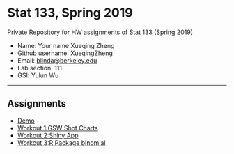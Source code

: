 # Stat 133, Spring 2019

Private Repository for HW assignments of Stat 133 (Spring 2019)

- Name: Your name Xueqing Zheng
- Github username: XueqingZheng
- Email: blinda@berkeley.edu
- Lab section: 111
- GSI: Yulun Wu

-----

## Assignments

- [Demo](demo)
- [Workout 1:GSW Shot Charts](workout01)
- [Workout 2:Shiny App](workout02)
- [Workout 3:R Package binomial](binomial)


